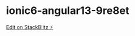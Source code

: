 # ionic6-angular13-9re8et

[Edit on StackBlitz ⚡️](https://stackblitz.com/edit/ionic6-angular13-9re8et)